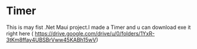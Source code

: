 # Timer
This is may fist .Net Maui project.I made a Timer and u can download exe it right here ( https://drive.google.com/drive/u/0/folders/1YxR-3tKm8ffay4UBSBrVww45KABh15wV)
